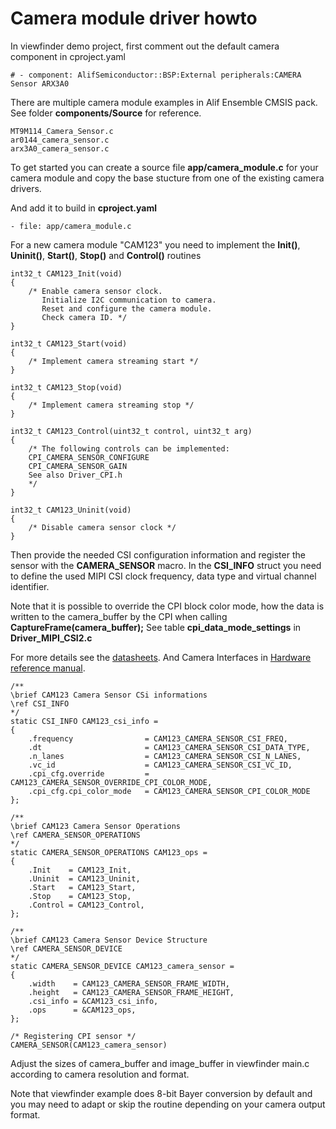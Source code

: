 # Camera module driver howto

In viewfinder demo project, first comment out the default camera component in cproject.yaml

```
# - component: AlifSemiconductor::BSP:External peripherals:CAMERA Sensor ARX3A0
```

There are multiple camera module examples in Alif Ensemble CMSIS pack.
See folder **components/Source** for reference.

```
MT9M114_Camera_Sensor.c
ar0144_camera_sensor.c
arx3A0_camera_sensor.c
```

To get started you can create a source file **app/camera_module.c** for your camera module and copy the base stucture from one of the existing camera drivers.

And add it to build in **cproject.yaml**

```
- file: app/camera_module.c
```

For a new camera module "CAM123" you need to implement the **Init()**, **Uninit()**, **Start()**, **Stop()** and **Control()** routines
```
int32_t CAM123_Init(void)
{
    /* Enable camera sensor clock.
       Initialize I2C communication to camera.
       Reset and configure the camera module.
       Check camera ID. */
}

int32_t CAM123_Start(void)
{
    /* Implement camera streaming start */
}

int32_t CAM123_Stop(void)
{
    /* Implement camera streaming stop */
}

int32_t CAM123_Control(uint32_t control, uint32_t arg)
{
    /* The following controls can be implemented:
    CPI_CAMERA_SENSOR_CONFIGURE
    CPI_CAMERA_SENSOR_GAIN
    See also Driver_CPI.h
    */
}

int32_t CAM123_Uninit(void)
{
    /* Disable camera sensor clock */
}
```

Then provide the needed CSI configuration information and register the sensor with the **CAMERA_SENSOR** macro.
In the **CSI_INFO** struct you need to define the used MIPI CSI clock frequency, data type and virtual channel identifier.

Note that it is possible to override the CPI block color mode, how the data is written to the camera_buffer by the CPI when calling **CaptureFrame(camera_buffer);**
See table **cpi_data_mode_settings** in **Driver_MIPI_CSI2.c**

For more details see the [datasheets](https://alifsemi.com/support/datasheets/ensemble).
And Camera Interfaces in [Hardware reference manual](https://alifsemi.com/support/reference-manuals).

```
/**
\brief CAM123 Camera Sensor CSi informations
\ref CSI_INFO
*/
static CSI_INFO CAM123_csi_info =
{
    .frequency                = CAM123_CAMERA_SENSOR_CSI_FREQ,
    .dt                       = CAM123_CAMERA_SENSOR_CSI_DATA_TYPE,
    .n_lanes                  = CAM123_CAMERA_SENSOR_CSI_N_LANES,
    .vc_id                    = CAM123_CAMERA_SENSOR_CSI_VC_ID,
    .cpi_cfg.override         = CAM123_CAMERA_SENSOR_OVERRIDE_CPI_COLOR_MODE,
    .cpi_cfg.cpi_color_mode   = CAM123_CAMERA_SENSOR_CPI_COLOR_MODE
};

/**
\brief CAM123 Camera Sensor Operations
\ref CAMERA_SENSOR_OPERATIONS
*/
static CAMERA_SENSOR_OPERATIONS CAM123_ops =
{
    .Init    = CAM123_Init,
    .Uninit  = CAM123_Uninit,
    .Start   = CAM123_Start,
    .Stop    = CAM123_Stop,
    .Control = CAM123_Control,
};

/**
\brief CAM123 Camera Sensor Device Structure
\ref CAMERA_SENSOR_DEVICE
*/
static CAMERA_SENSOR_DEVICE CAM123_camera_sensor =
{
    .width    = CAM123_CAMERA_SENSOR_FRAME_WIDTH,
    .height   = CAM123_CAMERA_SENSOR_FRAME_HEIGHT,
    .csi_info = &CAM123_csi_info,
    .ops      = &CAM123_ops,
};

/* Registering CPI sensor */
CAMERA_SENSOR(CAM123_camera_sensor)
```

Adjust the sizes of camera_buffer and image_buffer in viewfinder main.c according to camera resolution and format.

Note that viewfinder example does 8-bit Bayer conversion by default and you may need to adapt or skip the routine depending on your camera output format.

